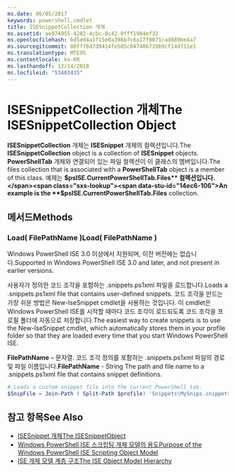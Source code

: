 ```yaml
---
ms.date: 06/05/2017
keywords: powershell,cmdlet
title: ISESnippetCollection 개체
ms.assetid: ae974955-4282-4cbc-8c42-0fff1904ef32
ms.openlocfilehash: bd5ed4a1f15e0a398b7c6a17f0071cad889be4a7
ms.sourcegitcommit: 00ff76d7d9414fe585c04740b739b9cf14d711e1
ms.translationtype: MTE95
ms.contentlocale: ko-KR
ms.lasthandoff: 12/14/2018
ms.locfileid: "53403435"
---
```

# <a name="the-isesnippetcollection-object"></a><span data-ttu-id="14ec6-103">ISESnippetCollection 개체</span><span class="sxs-lookup"><span data-stu-id="14ec6-103">The ISESnippetCollection Object</span></span>

<span data-ttu-id="14ec6-104">**ISESnippetCollection** 개체는 **ISESnippet** 개체의 컬렉션입니다.</span><span class="sxs-lookup"><span data-stu-id="14ec6-104">The **ISESnippetCollection** object is a collection of **ISESnippet** objects.</span></span> <span data-ttu-id="14ec6-105">**PowerShellTab** 개체와 연결되어 있는 파일 컬렉션이 이 클래스의 멤버입니다.</span><span class="sxs-lookup"><span data-stu-id="14ec6-105">The files collection that is associated with a **PowerShellTab** object is a member of this class.</span></span> <span data-ttu-id="14ec6-106">예제는 **$psISE.CurrentPowerShellTab.Files** 컬렉션입니다.</span><span class="sxs-lookup"><span data-stu-id="14ec6-106">An example is the **$psISE.CurrentPowerShellTab.Files** collection.</span></span>

## <a name="methods"></a><span data-ttu-id="14ec6-107">메서드</span><span class="sxs-lookup"><span data-stu-id="14ec6-107">Methods</span></span>

### <a name="load-filepathname-"></a><span data-ttu-id="14ec6-108">Load\( FilePathName \)</span><span class="sxs-lookup"><span data-stu-id="14ec6-108">Load\( FilePathName \)</span></span>

<span data-ttu-id="14ec6-109">Windows PowerShell ISE 3.0 이상에서 지원되며, 이전 버전에는 없습니다.</span><span class="sxs-lookup"><span data-stu-id="14ec6-109">Supported in Windows PowerShell ISE 3.0 and later, and not present in earlier versions.</span></span>

<span data-ttu-id="14ec6-110">사용자가 정의한 코드 조각을 포함하는 .snippets.ps1xml 파일을 로드합니다.</span><span class="sxs-lookup"><span data-stu-id="14ec6-110">Loads a .snippets.ps1xml file that contains user-defined snippets.</span></span> <span data-ttu-id="14ec6-111">코드 조각을 만드는 가장 쉬운 방법은 New-IseSnippet cmdlet을 사용하는 것입니다. 이 cmdlet은 Windows PowerShell ISE를 시작할 때마다 코드 조각이 로드되도록 코드 조각을 프로필 폴더에 자동으로 저장합니다.</span><span class="sxs-lookup"><span data-stu-id="14ec6-111">The easiest way to create snippets is to use the New-IseSnippet cmdlet, which automatically stores them in your profile folder so that they are loaded every time that you start Windows PowerShell ISE.</span></span>

<span data-ttu-id="14ec6-112">**FilePathName** – 문자열. 코드 조각 정의를 포함하는 .snippets.ps1xml 파일의 경로 및 파일 이름입니다.</span><span class="sxs-lookup"><span data-stu-id="14ec6-112">**FilePathName** - String The path and file name to a .snippets.ps1xml file that contains snippet definitions.</span></span>

```powershell
# Loads a custom snippet file into the current PowerShell tab.
$SnipFile = Join-Path ( Split-Path $profile) 'Snippets\MySnips.snippets.ps1xml' $psISE.CurrentPowerShellTab.Snippets.Add($SnipPath)
```

## <a name="see-also"></a><span data-ttu-id="14ec6-113">참고 항목</span><span class="sxs-lookup"><span data-stu-id="14ec6-113">See Also</span></span>

- [<span data-ttu-id="14ec6-114">ISESnippet 개체</span><span class="sxs-lookup"><span data-stu-id="14ec6-114">The ISESnippetObject</span></span>](The-ISESnippetObject.md)
- [<span data-ttu-id="14ec6-115">Windows PowerShell ISE 스크립팅 개체 모델의 용도</span><span class="sxs-lookup"><span data-stu-id="14ec6-115">Purpose of the Windows PowerShell ISE Scripting Object Model</span></span>](Purpose-of-the-Windows-PowerShell-ISE-Scripting-Object-Model.md)
- [<span data-ttu-id="14ec6-116">ISE 개체 모델 계층 구조</span><span class="sxs-lookup"><span data-stu-id="14ec6-116">The ISE Object Model Hierarchy</span></span>](The-ISE-Object-Model-Hierarchy.md)